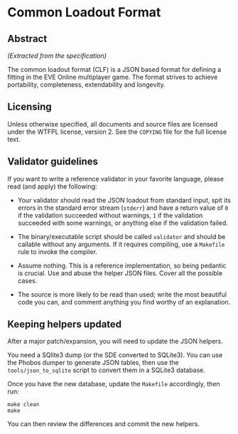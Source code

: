 # Common Loadout Format

## Abstract

*(Extracted from the specification)*

The common loadout format (CLF) is a JSON based format for defining a
fitting in the EVE Online multiplayer game. The format strives to
achieve portability, completeness, extendability and longevity.

## Licensing

Unless otherwise specified, all documents and source files are
licensed under the WTFPL license, version 2. See the `COPYING` file
for the full license text.

## Validator guidelines

If you want to write a reference validator in your favorite language,
please read (and apply) the following:

- Your validator should read the JSON loadout from standard input,
  spit its errors in the standard error stream (`stderr`) and have a
  return value of `0` if the validation succeeded without warnings,
  `1` if the validation succeeded with some warnings, or anything else
  if the validation failed.

- The binary/executable script should be called `validator` and should
  be callable without any arguments. If it requires compiling, use a
  `Makefile` rule to invoke the compiler.

- Assume nothing. This is a reference implementation, so being
  pedantic is crucial. Use and abuse the helper JSON files. Cover all
  the possible cases.

- The source is more likely to be read than used; write the most
  beautiful code you can, and comment anything you find worthy of an
  explanation.

## Keeping helpers updated

After a major patch/expansion, you will need to update the JSON
helpers.

You need a SQlite3 dump (or the SDE converted to SQLite3). You can use
the Phobos dumper to generate JSON tables, then use the
`tools/json_to_sqlite` script to convert them in a SQLite3 database.

Once you have the new database, update the `Makefile` accordingly,
then run:

~~~~
make clean
make
~~~~

You can then review the differences and commit the new helpers.
